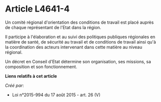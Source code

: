 # Article L4641-4

Un comité régional d'orientation des conditions de travail est placé auprès de chaque représentant de l'Etat dans la région. 

Il participe à l'élaboration et au suivi des politiques publiques régionales en matière de santé, de sécurité au travail et
de conditions de travail ainsi qu'à la coordination des acteurs intervenant dans cette matière au niveau régional. 

Un décret en Conseil d'Etat détermine son organisation, ses missions, sa composition et son fonctionnement.

**Liens relatifs à cet article**

_Créé par_:

  - Loi n°2015-994 du 17 août 2015 - art. 26 (V)

